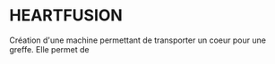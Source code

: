 # HEARTFUSION

Création d'une machine permettant de transporter un coeur pour une greffe. Elle permet de 
